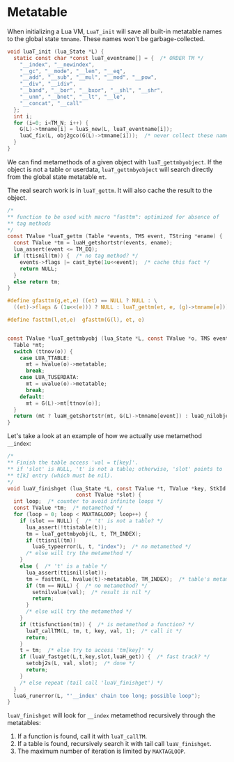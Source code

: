 # Metatable

When initializing a Lua VM, `LuaT_init` will save all built-in metatable names to the global state `tmname`. These names won't be garbage-collected.

```c
void luaT_init (lua_State *L) {
  static const char *const luaT_eventname[] = {  /* ORDER TM */
    "__index", "__newindex",
    "__gc", "__mode", "__len", "__eq",
    "__add", "__sub", "__mul", "__mod", "__pow",
    "__div", "__idiv",
    "__band", "__bor", "__bxor", "__shl", "__shr",
    "__unm", "__bnot", "__lt", "__le",
    "__concat", "__call"
  };
  int i;
  for (i=0; i<TM_N; i++) {
    G(L)->tmname[i] = luaS_new(L, luaT_eventname[i]);
    luaC_fix(L, obj2gco(G(L)->tmname[i]));  /* never collect these names */
  }
}
```

We can find metamethods of a given object with `luaT_gettmbyobject`. If the object is not a table or userdata, `luaT_gettmbyobject` will search directly from the global state metatable `mt`.

The real search work is in `luaT_gettm`. It will also cache the result to the object.

```c
/*
** function to be used with macro "fasttm": optimized for absence of
** tag methods
*/
const TValue *luaT_gettm (Table *events, TMS event, TString *ename) {
  const TValue *tm = luaH_getshortstr(events, ename);
  lua_assert(event <= TM_EQ);
  if (ttisnil(tm)) {  /* no tag method? */
    events->flags |= cast_byte(1u<<event);  /* cache this fact */
    return NULL;
  }
  else return tm;
}

#define gfasttm(g,et,e) ((et) == NULL ? NULL : \
  ((et)->flags & (1u<<(e))) ? NULL : luaT_gettm(et, e, (g)->tmname[e]))

#define fasttm(l,et,e)	gfasttm(G(l), et, e)


const TValue *luaT_gettmbyobj (lua_State *L, const TValue *o, TMS event) {
  Table *mt;
  switch (ttnov(o)) {
    case LUA_TTABLE:
      mt = hvalue(o)->metatable;
      break;
    case LUA_TUSERDATA:
      mt = uvalue(o)->metatable;
      break;
    default:
      mt = G(L)->mt[ttnov(o)];
  }
  return (mt ? luaH_getshortstr(mt, G(L)->tmname[event]) : luaO_nilobject);
}

```

Let's take a look at an example of how we actually use metamethod `__index`:

```c
/*
** Finish the table access 'val = t[key]'.
** if 'slot' is NULL, 't' is not a table; otherwise, 'slot' points to
** t[k] entry (which must be nil).
*/
void luaV_finishget (lua_State *L, const TValue *t, TValue *key, StkId val,
                      const TValue *slot) {
  int loop;  /* counter to avoid infinite loops */
  const TValue *tm;  /* metamethod */
  for (loop = 0; loop < MAXTAGLOOP; loop++) {
    if (slot == NULL) {  /* 't' is not a table? */
      lua_assert(!ttistable(t));
      tm = luaT_gettmbyobj(L, t, TM_INDEX);
      if (ttisnil(tm))
        luaG_typeerror(L, t, "index");  /* no metamethod */
      /* else will try the metamethod */
    }
    else {  /* 't' is a table */
      lua_assert(ttisnil(slot));
      tm = fasttm(L, hvalue(t)->metatable, TM_INDEX);  /* table's metamethod */
      if (tm == NULL) {  /* no metamethod? */
        setnilvalue(val);  /* result is nil */
        return;
      }
      /* else will try the metamethod */
    }
    if (ttisfunction(tm)) {  /* is metamethod a function? */
      luaT_callTM(L, tm, t, key, val, 1);  /* call it */
      return;
    }
    t = tm;  /* else try to access 'tm[key]' */
    if (luaV_fastget(L,t,key,slot,luaH_get)) {  /* fast track? */
      setobj2s(L, val, slot);  /* done */
      return;
    }
    /* else repeat (tail call 'luaV_finishget') */
  }
  luaG_runerror(L, "'__index' chain too long; possible loop");
}
```

`luaV_finishget` will look for `__index` metamethod recursively through the metatables:

1. If a function is found, call it with `luaT_callTM`.
2. If a table is found, recursively search it with tail call `luaV_finishget`.
3. The maximum number of iteration is limited by `MAXTAGLOOP`.
